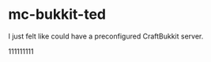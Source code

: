 mc-bukkit-ted
=============

I just felt like could have a preconfigured CraftBukkit server.

111111111